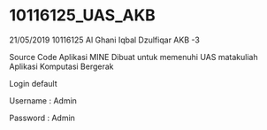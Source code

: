# 10116125_UAS_AKB

21/05/2019
10116125
Al Ghani Iqbal Dzulfiqar
AKB -3

Source Code Aplikasi MINE
Dibuat untuk memenuhi UAS matakuliah Aplikasi Komputasi Bergerak

Login default

Username  : Admin

Password  : Admin
